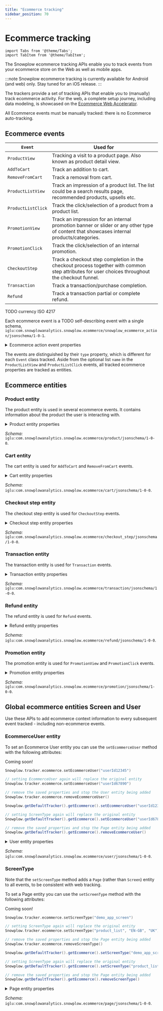 ```yaml
---
title: "Ecommerce tracking"
sidebar_position: 70
---
```


# Ecommerce tracking

```mdx-code-block
import Tabs from '@theme/Tabs';
import TabItem from '@theme/TabItem';
```

The Snowplow ecommerce tracking APIs enable you to track events from your ecommerce store on the Web as well as mobile apps.

:::note
Snowplow ecommerce tracking is currently available for Android (and web) only. Stay tuned for an iOS release.
:::

The trackers provide a set of tracking APIs that enable you to (manually) track ecommerce activity. For the web, a complete setup journey, including data modeling, is showcased on the [Ecommerce Web Accelerator](https://docs.snowplow.io/accelerators/ecommerce/).

All Ecommerce events must be manually tracked: there is no Ecommerce auto-tracking.


<TOCInline toc={toc} maxHeadingLevel={4} />

## Ecommerce events

`Event`            | Used for
-------------------|-----------------------------------------------------------------------------------------------------------------------------------------------
`ProductView`      | Tracking a visit to a product page. Also known as product detail view.
`AddToCart`        | Track an addition to cart.
`RemoveFromCart`   | Track a removal from cart.
`ProductListView`  | Track an impression of a product list. The list could be a search results page, recommended products, upsells etc.
`ProductListClick` | Track the click/selection of a product from a product list.
`PromotionView`    | Track an impression for an internal promotion banner or slider or any other type of content that showcases internal products/categories.
`PromotionClick`   | Track the click/selection of an internal promotion.
`CheckoutStep`     | Track a checkout step completion in the checkout process together with common step attributes for user choices throughout the checkout funnel.
`Transaction`      | Track a transaction/purchase completion.
`Refund`           | Track a transaction partial or complete refund.

TODO currency ISO 4217

Each ecommerce event is a TODO self-describing event with a single schema, 
`iglu:com.snowplowanalytics.snowplow.ecommerce/snowplow_ecommerce_action/jsonschema/1-0-1`.

<details>
    <summary>Ecommerce action event properties</summary>

| Request Key | Required | Type/Format | Description                                                                   |
|-------------|----------|-------------|-------------------------------------------------------------------------------|
| type        | Y        | string      | Specific Ecommerce event type - automatically tracked.                                                |
| name        | N        | string      | For `ProductListView` and `ProductListClick` events: human-readable list name |
</details>

The events are distinguished by their `type` property, which is different for each `Event` class tracked. Aside from the optional list `name` in the `ProductListView` and `ProductListClick` events, all tracked ecommerce properties are tracked as entities.

## Ecommerce entities

### Product entity

The product entity is used in several ecommerce events.
It contains information about the product the user is interacting with.

<details>
    <summary>Product entity properties</summary>

| Request Key     | Required | Type/Format | Description                                |
|-----------------|----------|-------------|--------------------------------------------|
| id              | Y        | string      | The SKU or product ID.                     |
| category        | Y        | string      | Category the product belongs to.           |
| currency        | Y        | string      | Currency in which the product is priced.   |
| price           | Y        | number      | Current price.                             |
| listPrice       | N        | boolean     | Recommended or list price.                 |
| name            | N        | string      | Product name or title.                     |
| quantity        | N        | integer     | Quantity of the product (for cart events). |
| size            | N        | string      | Product size.                              |
| variant         | N        | string      | Product variant.                           |
| brand           | N        | string      | Product brand.                             |
| inventoryStatus | N        | string      | Inventory status, e.g. in stock.           |
| position        | N        | integer     | Position in a list of products.            |
| creativeId      | N        | string      | Identifier for the creative shown.         |

</details>

*Schema:*
`iglu:com.snowplowanalytics.snowplow.ecommerce/product/jsonschema/1-0-0`.

### Cart entity

The cart entity is used for `AddToCart` and `RemoveFromCart` events.

<details>
    <summary>Cart entity properties</summary>

| Request Key | Required | Type/Format | Description                         |
|-------------|----------|-------------|-------------------------------------|
| totalValue  | Y        | number      | Total cart value after this action. |
| currency    | Y        | string      | Currency used for the cart.         |
| cartId      | N        | string      | Unique cart identifier.             |
</details>

*Schema:*
`iglu:com.snowplowanalytics.snowplow.ecommerce/cart/jsonschema/1-0-0`.

### Checkout step entity

The checkout step entity is used for `CheckoutStep` events.

<details>
    <summary>Checkout step entity properties</summary>

| Request Key         | Required | Type/Format | Description                                                       |
|---------------------|----------|-------------|-------------------------------------------------------------------|
| step                | Y        | integer     | Checkout step index.                                              |
| shippingPostcode    | N        | string      | Shipping address postcode.                                        |
| billingPostcode     | N        | string      | Billing address postcode.                                         |
| shippingFullAddress | N        | string      | Shipping address.                                                 |
| billingFullAddress  | N        | string      | Billing address.                                                  |
| deliveryProvider    | N        | string      | Delivery provider e.g. DHL, Royal Mail.                           |
| deliveryMethod      | N        | string      | How the customer will get the product.                            |
| couponCode          | N        | string      | An applied coupon.                                                |
| accountType         | N        | string      | Customer account type, e.g. guest                                 |
| paymentMethod       | N        | string      | Payment method selected.                                          |
| proofOfPayment      | N        | string      | e.g. invoice, receipt                                             |
| marketingOptIn      | N        | boolean      | Whether the user email address is opted into marketing campaigns. |
</details>

*Schema:*
`iglu:com.snowplowanalytics.snowplow.ecommerce/checkout_step/jsonschema/1-0-0`.

### Transaction entity

The transaction entity is used for `Transaction` events.

<details>
    <summary>Transaction entity properties</summary>

| Request Key    | Required | Type/Format | Description                                |
|----------------|----------|-------------|--------------------------------------------|
| transactionId  | Y        | string      | Unique transaction identifier.             |
| revenue        | Y        | number      | Value of transaction.                      |
| currency       | Y        | string      | Currency used in transaction.              |
| paymentMethod  | Y        | string      | Payment method used.                       |
| totalQuantity  | Y        | integer     | Number of items in the transaction.        |
| tax            | N        | number      | Tax value in transaction.                  |
| shipping       | N        | number      | Shipping costs in transaction.             |
| discountCode   | N        | string      | An applied discount code.                  |
| discountAmount | N        | string      | Amount discounted from transaction.        |
| creditOrder    | N        | boolean     | Whether the transaction is a credit order. |

</details>

*Schema:*
`iglu:com.snowplowanalytics.snowplow.ecommerce/transaction/jsonschema/1-0-0`.

### Refund entity

The refund entity is used for `Refund` events.

<details>
    <summary>Refund entity properties</summary>

| Request Key   | Required | Type/Format | Description                                   |
|---------------|----------|-------------|-----------------------------------------------|
| transactionId | Y        | string      | The identifier from the original transaction. |
| refundAmount  | Y        | number      | Amount to be refunded.                        |
| currency      | Y        | string      | Currency used in transaction.                 |
| refundReason  | N        | string      | Reason for the refund.                        |

</details>

*Schema:*
`iglu:com.snowplowanalytics.snowplow.ecommerce/refund/jsonschema/1-0-0`.

### Promotion entity

The promotion entity is used for `PromotionView` and `PromotionClick` events.

<details>
    <summary>Promotion entity properties</summary>

| Request Key | Required | Type/Format     | Description                                        |
|-------------|----------|-----------------|----------------------------------------------------|
| id          | Y        | string          | The unique promotion identifier.                   |
| name        | N        | string          | Promotion name.                                    |
| productIds  | N        | list of strings | IDs of products in the promotion.                  |
| position    | N        | integer         | Index of the promotion in a list such as a banner. |
| creativeId  | N        | string          | Identifier for the promotion creative.             |
| type        | N        | string          | Type of promotion.                                 |
| slot        | N        | string          | Where the promotion was displayed.                 |

</details>

*Schema:*
`iglu:com.snowplowanalytics.snowplow.ecommerce/promotion/jsonschema/1-0-0`.

## Global ecommerce entities Screen and User

Use these APIs to add ecommerce context information to every subsequent event tracked - including non-ecommerce events.

### EcommerceUser entity

To set an Ecommerce User entity you can use the `setEcommerceUser` method with the following attributes:

<Tabs groupId="platform" queryString>
  <TabItem value="ios" label="iOS" default>

Coming soon!

  </TabItem>
  <TabItem value="android" label="Android (Kotlin)">

```kotlin
Snowplow.tracker.ecommerce.setEcommerceUser("userId12345")

// setting EcommerceUser again will replace the original entity
Snowplow.tracker.ecommerce.setEcommerceUser("userId67890")

// remove the saved properties and stop the User entity being added
Snowplow.tracker.ecommerce.removeEcommerceUser()
```

  </TabItem>
  <TabItem value="android-java" label="Android (Java)">

```java
Snowplow.getDefaultTracker().getEcommerce().setEcommerceUser("userId12345")

// setting ScreenType again will replace the original entity
Snowplow.getDefaultTracker().getEcommerce().setEcommerceUser("userId67890")

// remove the saved properties and stop the Page entity being added
Snowplow.getDefaultTracker().getEcommerce().removeEcommerceUser()
```

  </TabItem>
</Tabs>

<details>
    <summary>User entity properties</summary>

| Request Key | Required | Type/Format | Description                  |
|-------------|----------|-------------|------------------------------|
| id          | Y        | string      | The unique user identifier.  |
| isGuest     | N        | boolean     | Whether the user is a guest. |
| email       | N        | string      | User email address.          |

</details>

*Schema:*
`iglu:com.snowplowanalytics.snowplow.ecommerce/user/jsonschema/1-0-0`.

### ScreenType

Note that the `setScreenType` method adds a `Page` (rather than `Screen`) entity to all events, to be consistent with web tracking.

To set a Page entity you can use the `setScreenType` method with the following attributes:

<Tabs groupId="platform" queryString>
  <TabItem value="ios" label="iOS" default>

Coming soon!

  </TabItem>
  <TabItem value="android" label="Android (Kotlin)">

```kotlin
Snowplow.tracker.ecommerce.setScreenType("demo_app_screen")

// setting ScreenType again will replace the original entity
Snowplow.tracker.ecommerce.setScreenType("product_list", "EN-GB", "UK")

// remove the saved properties and stop the Page entity being added
Snowplow.tracker.ecommerce.removeScreenType()
```

  </TabItem>
  <TabItem value="android-java" label="Android (Java)">

```java
Snowplow.getDefaultTracker().getEcommerce().setScreenType("demo_app_screen")

// setting ScreenType again will replace the original entity
Snowplow.getDefaultTracker().getEcommerce().setScreenType("product_list", "EN-GB", "UK")

// remove the saved properties and stop the Page entity being added
Snowplow.getDefaultTracker().getEcommerce().removeScreenType()
```

  </TabItem>
</Tabs>

<details>
    <summary>Page entity properties</summary>

| Request Key | Required | Type/Format | Description                   |
|-------------|----------|-------------|-------------------------------|
| type        | Y        | string      | Type of screen.               |
| language    | N        | string      | Language used for the screen. |
| locale      | N        | string      | Locale version. |

</details>

*Schema:*
`iglu:com.snowplowanalytics.snowplow.ecommerce/page/jsonschema/1-0-0`.
